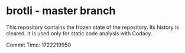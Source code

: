 # brotli - master branch

This repository contains the frozen state of the repository.
Its history is cleared. It is used only for static code
analysis with Codacy.

Commit Time: 1722219950